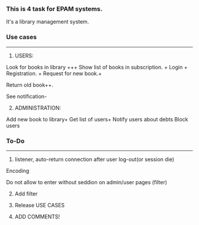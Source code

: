 ### This is 4 task for EPAM systems.

It's a library management system.

### Use cases
-------------------
1) USERS:

Look for books in library +++
Show list of books in subscription. +
Login +
Registration. +
Request for new book.+

Return old book++.

See notification-






2) ADMINISTRATION:

Add new book to library+
Get list of users+
Notify users about debts
Block users


### To-Do
------------------
1) listener, auto-return connection after user log-out(or session die)

Encoding

Do not allow to enter without seddion on admin/user pages (filter)

2) Add filter

5) Release USE CASES

7) ADD COMMENTS!


